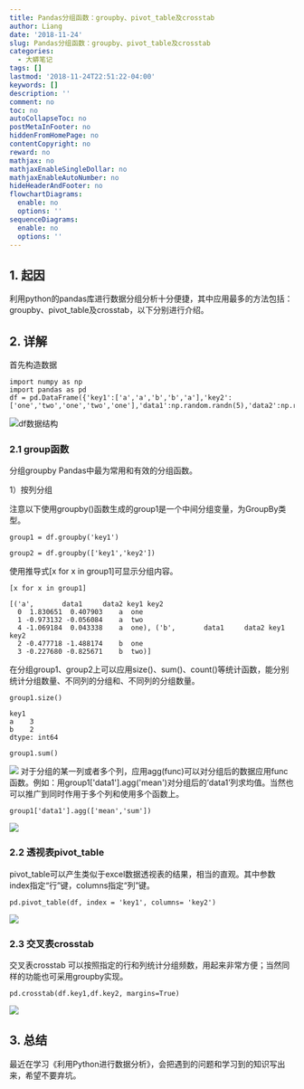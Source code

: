 ```yaml
---
title: Pandas分组函数：groupby、pivot_table及crosstab
author: Liang
date: '2018-11-24'
slug: Pandas分组函数：groupby、pivot_table及crosstab
categories:
  - 大蟒笔记
tags: []
lastmod: '2018-11-24T22:51:22-04:00'
keywords: []
description: ''
comment: no
toc: no
autoCollapseToc: no
postMetaInFooter: no
hiddenFromHomePage: no
contentCopyright: no
reward: no
mathjax: no
mathjaxEnableSingleDollar: no
mathjaxEnableAutoNumber: no
hideHeaderAndFooter: no
flowchartDiagrams:
  enable: no
  options: ''
sequenceDiagrams:
  enable: no
  options: ''
---
```

## 1. 起因
利用python的pandas库进行数据分组分析十分便捷，其中应用最多的方法包括：groupby、pivot_table及crosstab，以下分别进行介绍。

## 2. 详解
首先构造数据
```
import numpy as np
import pandas as pd
df = pd.DataFrame({'key1':['a','a','b','b','a'],'key2':['one','two','one','two','one'],'data1':np.random.randn(5),'data2':np.random.randn(5)}) 
```

![df数据结构](https://upload-images.jianshu.io/upload_images/3014937-11ff3c5d648d57f9.png?imageMogr2/auto-orient/strip%7CimageView2/2/w/1240)

### 2.1 group函数
分组groupby Pandas中最为常用和有效的分组函数。

1）按列分组

注意以下使用groupby()函数生成的group1是一个中间分组变量，为GroupBy类型。

```
group1 = df.groupby('key1')  
```

```
group2 = df.groupby(['key1','key2'])  
```

使用推导式[x for x in group1]可显示分组内容。

```
[x for x in group1]
```

```
[('a',       data1     data2 key1 key2
  0  1.830651  0.407903    a  one
  1 -0.973132 -0.056084    a  two
  4 -1.069184  0.043338    a  one), ('b',       data1     data2 key1 key2
  2 -0.477718 -1.488174    b  one
  3 -0.227680 -0.825671    b  two)]
```
在分组group1、group2上可以应用size()、sum()、count()等统计函数，能分别统计分组数量、不同列的分组和、不同列的分组数量。

```
group1.size()  
```
```
key1
a    3
b    2
dtype: int64
```

```
group1.sum() 
```

![](https://upload-images.jianshu.io/upload_images/3014937-adea589538eba249.png?imageMogr2/auto-orient/strip%7CimageView2/2/w/1240)
对于分组的某一列或者多个列，应用agg(func)可以对分组后的数据应用func函数。例如：用group1['data1'].agg('mean')对分组后的’data1’列求均值。当然也可以推广到同时作用于多个列和使用多个函数上。

```
group1['data1'].agg(['mean','sum'])  
```
![](https://upload-images.jianshu.io/upload_images/3014937-70c021a78edf61fb.png?imageMogr2/auto-orient/strip%7CimageView2/2/w/1240)


### 2.2 透视表pivot_table

pivot_table可以产生类似于excel数据透视表的结果，相当的直观。其中参数index指定“行”键，columns指定“列”键。

```
pd.pivot_table(df, index = 'key1', columns= 'key2')
```

![](https://upload-images.jianshu.io/upload_images/3014937-cea0b1f52aee88ed.png?imageMogr2/auto-orient/strip%7CimageView2/2/w/1240)

### 2.3 交叉表crosstab
交叉表crosstab 可以按照指定的行和列统计分组频数，用起来非常方便；当然同样的功能也可采用groupby实现。

```
pd.crosstab(df.key1,df.key2, margins=True)
```

![](https://upload-images.jianshu.io/upload_images/3014937-127517add57dbc49.png?imageMogr2/auto-orient/strip%7CimageView2/2/w/1240)

## 3. 总结

最近在学习《利用Python进行数据分析》，会把遇到的问题和学习到的知识写出来，希望不要弃坑。







